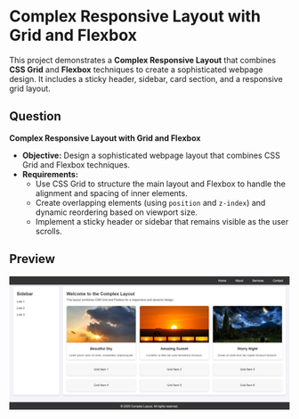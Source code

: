 # Complex Responsive Layout with Grid and Flexbox

This project demonstrates a **Complex Responsive Layout** that combines **CSS Grid** and **Flexbox** techniques to create a sophisticated webpage design. It includes a sticky header, sidebar, card section, and a responsive grid layout.

## Question

**Complex Responsive Layout with Grid and Flexbox**

- **Objective:** Design a sophisticated webpage layout that combines CSS Grid and Flexbox techniques.
- **Requirements:**
  - Use CSS Grid to structure the main layout and Flexbox to handle the alignment and spacing of inner elements.
  - Create overlapping elements (using `position` and `z-index`) and dynamic reordering based on viewport size.
  - Implement a sticky header or sidebar that remains visible as the user scrolls.
## Preview

![Complex Layout Preview](./images/image.png)
